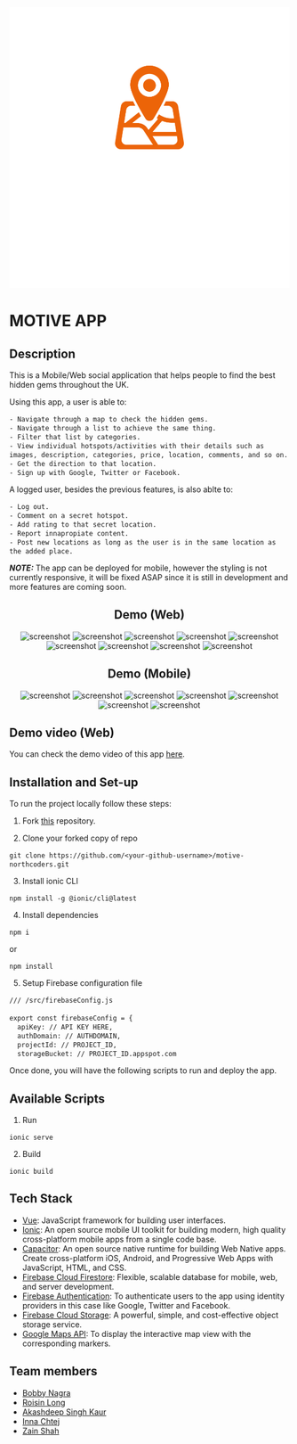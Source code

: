 <div align="center">

![Logo](./src/assets/1.svg)

</div>

# MOTIVE APP

## Description

This is a Mobile/Web social application that helps people to find the best hidden gems throughout the UK.

Using this app, a user is able to:

```
- Navigate through a map to check the hidden gems.
- Navigate through a list to achieve the same thing.
- Filter that list by categories.
- View individual hotspots/activities with their details such as images, description, categories, price, location, comments, and so on.
- Get the direction to that location.
- Sign up with Google, Twitter or Facebook.
```

A logged user, besides the previous features, is also ablte to:

```
- Log out.
- Comment on a secret hotspot.
- Add rating to that secret location.
- Report innapropiate content.
- Post new locations as long as the user is in the same location as the added place.
```

**_NOTE:_** The app can be deployed for mobile, however the styling is not currently responsive, it will be fixed ASAP since it is still in development and more features are coming soon.

<div align="center">

## Demo (Web)

![screenshot](https://firebasestorage.googleapis.com/v0/b/motive-media.appspot.com/o/motive-web-media%2FScreenshot%202023-05-23%20at%2022.46.19.png?alt=media&token=75b95056-cb5a-47aa-9e95-7683ecd16422)
![screenshot](https://firebasestorage.googleapis.com/v0/b/motive-media.appspot.com/o/motive-web-media%2FScreenshot%202023-05-23%20at%2022.47.07.png?alt=media&token=5aecb052-afdc-48b8-9ddd-1e9786e0d4d7)
![screenshot](https://firebasestorage.googleapis.com/v0/b/motive-media.appspot.com/o/motive-web-media%2FScreenshot%202023-05-23%20at%2022.45.23.png?alt=media&token=1d462b7b-c11c-487b-b8e4-8eb1db333f10)
![screenshot](https://firebasestorage.googleapis.com/v0/b/motive-media.appspot.com/o/motive-web-media%2FScreenshot%202023-05-23%20at%2022.47.39.png?alt=media&token=1396a452-7801-465d-9332-c975ab086099)
![screenshot](https://firebasestorage.googleapis.com/v0/b/motive-media.appspot.com/o/motive-web-media%2FScreenshot%202023-05-23%20at%2022.48.06.png?alt=media&token=f14a21d7-1dd3-4c80-ade4-5d58d78e84f8)
![screenshot](https://firebasestorage.googleapis.com/v0/b/motive-media.appspot.com/o/motive-web-media%2FScreenshot%202023-05-23%20at%2022.48.22.png?alt=media&token=b5e8fd3a-f745-4cf2-88fa-303e963638fb)
![screenshot](https://firebasestorage.googleapis.com/v0/b/motive-media.appspot.com/o/motive-web-media%2FScreenshot%202023-05-23%20at%2022.48.31.png?alt=media&token=b0f9e64c-4c8f-493a-a80f-13a364627e4e)
![screenshot](https://firebasestorage.googleapis.com/v0/b/motive-media.appspot.com/o/motive-web-media%2FScreenshot%202023-05-23%20at%2022.48.55.png?alt=media&token=baa33643-d1e6-4acb-bf8a-bbb37120d85a)
![screenshot](https://firebasestorage.googleapis.com/v0/b/motive-media.appspot.com/o/motive-web-media%2FScreenshot%202023-05-23%20at%2022.49.31.png?alt=media&token=4eb5e902-2bff-42d2-9b92-8dac3af11284)

## Demo (Mobile)

![screenshot](https://firebasestorage.googleapis.com/v0/b/motive-media.appspot.com/o/motive-mobile-media%2FScreenshot%202023-05-23%20at%2023.03.54.png?alt=media&token=819a547b-978b-4b27-8a15-619915aa865a)
![screenshot](https://firebasestorage.googleapis.com/v0/b/motive-media.appspot.com/o/motive-mobile-media%2FScreenshot%202023-05-23%20at%2023.04.10.png?alt=media&token=62ce864b-7241-48f6-8c71-d81a0488acda)
![screenshot](https://firebasestorage.googleapis.com/v0/b/motive-media.appspot.com/o/motive-mobile-media%2FScreenshot%202023-05-23%20at%2023.04.23.png?alt=media&token=94074afb-4603-45a0-8a1d-47264d3cd8cc)
![screenshot](https://firebasestorage.googleapis.com/v0/b/motive-media.appspot.com/o/motive-mobile-media%2FScreenshot%202023-05-23%20at%2023.04.30.png?alt=media&token=97ee1a7f-b1bc-46b5-bc00-ad7e098419f1)
![screenshot](https://firebasestorage.googleapis.com/v0/b/motive-media.appspot.com/o/motive-mobile-media%2FScreenshot%202023-05-23%20at%2023.04.50.png?alt=media&token=ad7aa1e2-e042-4842-b070-6825ef1c986a)
![screenshot](https://firebasestorage.googleapis.com/v0/b/motive-media.appspot.com/o/motive-mobile-media%2FScreenshot%202023-05-23%20at%2023.05.01.png?alt=media&token=7a5e1d7c-a461-4c5f-915e-22b5e9b56f2e)
![screenshot](https://firebasestorage.googleapis.com/v0/b/motive-media.appspot.com/o/motive-mobile-media%2FScreenshot%202023-05-23%20at%2023.05.07.png?alt=media&token=aea67ebe-802e-4a2b-bbb6-33be31f10f10)

</div>

## Demo video (Web)

You can check the demo video of this app [here](https://www.linkedin.com/feed/update/urn:li:activity:7067189428439392256/).

## Installation and Set-up

To run the project locally follow these steps:

1. Fork [this](https://github.com/zaneris123/motive-northcoders.git) repository.

2. Clone your forked copy of repo

```
git clone https://github.com/<your-github-username>/motive-northcoders.git
```

3. Install ionic CLI

```
npm install -g @ionic/cli@latest
```

4. Install dependencies

```
npm i
```

or

```
npm install
```

5. Setup Firebase configuration file

```
/// /src/firebaseConfig.js

export const firebaseConfig = {
  apiKey: // API KEY HERE,
  authDomain: // AUTHDOMAIN,
  projectId: // PROJECT_ID,
  storageBucket: // PROJECT_ID.appspot.com
```

Once done, you will have the following scripts to run and deploy the app.

## Available Scripts

1. Run

```
ionic serve
```

2. Build

```
ionic build
```

## Tech Stack

- [Vue](https://vuejs.org/): JavaScript framework for building user interfaces.
- [Ionic](https://ionicframework.com/): An open source mobile UI toolkit for building modern, high quality cross-platform mobile apps from a single code base.
- [Capacitor](https://capacitorjs.com/): An open source native runtime for building Web Native apps. Create cross-platform iOS, Android, and Progressive Web Apps with JavaScript, HTML, and CSS.
- [Firebase Cloud Firestore](https://firebase.google.com/docs/firestore): Flexible, scalable database for mobile, web, and server development.
- [Firebase Authentication](https://firebase.google.com/docs/auth): To authenticate users to the app using identity providers in this case like Google, Twitter and Facebook.
- [Firebase Cloud Storage](https://firebase.google.com/docs/storage): A powerful, simple, and cost-effective object storage service.
- [Google Maps API](https://developers.google.com/maps): To display the interactive map view with the corresponding markers.

## Team members

- [Bobby Nagra](https://github.com/bobbynagra92)
- [Roisin Long](https://github.com/Roisinlo)
- [Akashdeep Singh Kaur](https://github.com/akashdeep931)
- [Inna Chtej](https://github.com/xtej4ik)
- [Zain Shah](https://github.com/zaneris123)
